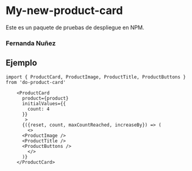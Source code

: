# My-new-product-card

Este es un paquete de pruebas de despliegue en NPM.

### Fernanda Nuñez

## Ejemplo
```
import { ProductCard, ProductImage, ProductTitle, ProductButtons } from 'do-product-card'
```

```
    <ProductCard
      product={product}
      initialValues={{
        count: 4
      }}
       >
      {({reset, count, maxCountReached, increaseBy}) => (
        <>
      <ProductImage />
      <ProductTitle />
      <ProductButtons />
        </>
      )}
    </ProductCard>
```